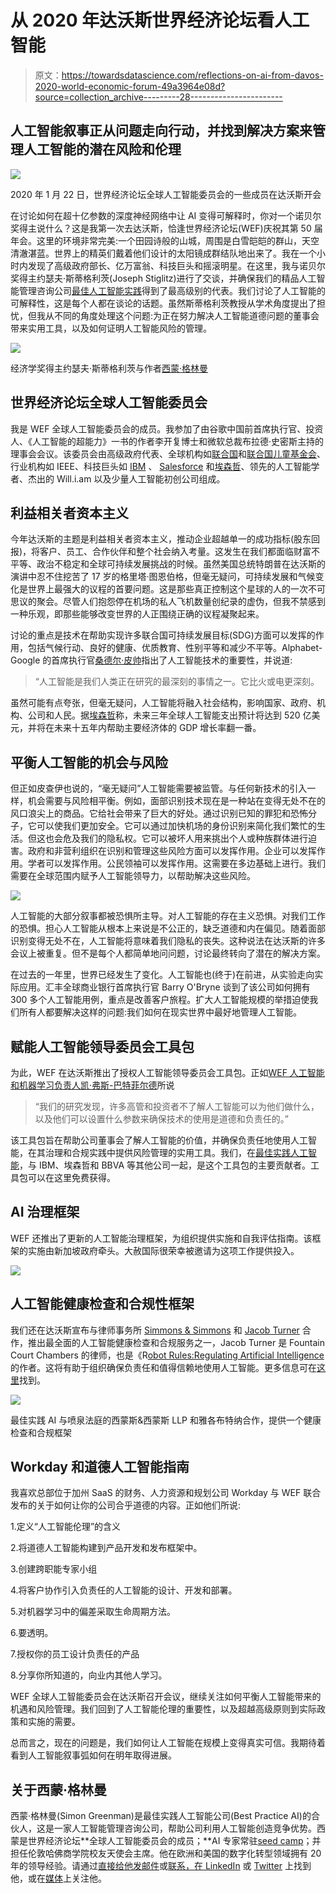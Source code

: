 # 从 2020 年达沃斯世界经济论坛看人工智能

> 原文：<https://towardsdatascience.com/reflections-on-ai-from-davos-2020-world-economic-forum-49a3964e08d?source=collection_archive---------28----------------------->

## 人工智能叙事正从问题走向行动，并找到解决方案来管理人工智能的潜在风险和伦理

![](img/3b438cf940c5b934d4258ca3e828bd8a.png)

2020 年 1 月 22 日，世界经济论坛全球人工智能委员会的一些成员在达沃斯开会

在讨论如何在超十亿参数的深度神经网络中让 AI 变得可解释时，你对一个诺贝尔奖得主说什么？这是我第一次去达沃斯，恰逢世界经济论坛(WEF)庆祝其第 50 届年会。这里的环境非常完美:一个田园诗般的山城，周围是白雪皑皑的群山，天空清澈湛蓝。世界上的精英们戴着他们设计的太阳镜成群结队地出来了。我在一个小时内发现了高级政府部长、亿万富翁、科技巨头和摇滚明星。在这里，我与诺贝尔奖得主约瑟夫·斯蒂格利茨(Joseph Stiglitz)进行了交谈，并确保我们的精品人工智能管理咨询公司[最佳人工智能实践](https://medium.com/u/1e986fd5599e?source=post_page-----49a3964e08d--------------------------------)得到了最高级别的代表。我们讨论了人工智能的可解释性，这是每个人都在谈论的话题。虽然斯蒂格利茨教授从学术角度提出了担忧，但我从不同的角度处理这个问题:为正在努力解决人工智能道德问题的董事会带来实用工具，以及如何证明人工智能风险的管理。

![](img/e3d6c233f1388ff973a085a1e9c4e9e9.png)

经济学奖得主约瑟夫·斯蒂格利茨与作者[西蒙·格林曼](https://medium.com/u/828eed16d402?source=post_page-----49a3964e08d--------------------------------)

## **世界经济论坛全球人工智能委员会**

我是 WEF 全球人工智能委员会的成员。我参加了由谷歌中国前首席执行官、投资人、《人工智能的超能力》一书的作者李开复博士和微软总裁布拉德·史密斯主持的理事会会议。该委员会由高级政府代表、全球机构如[联合国](https://medium.com/u/3e33f42d2bd?source=post_page-----49a3964e08d--------------------------------)和[联合国儿童基金会](https://medium.com/u/9cfe9541ba9c?source=post_page-----49a3964e08d--------------------------------)、行业机构如 IEEE、科技巨头如 [IBM](https://medium.com/u/4fc26a87d76?source=post_page-----49a3964e08d--------------------------------) 、 [Salesforce](https://medium.com/u/f4fb2a348280?source=post_page-----49a3964e08d--------------------------------) 和[埃森哲](https://medium.com/u/6bed5c3458af?source=post_page-----49a3964e08d--------------------------------)、领先的人工智能学者、杰出的 Will.i.am 以及少量人工智能初创公司组成。

## **利益相关者资本主义**

今年达沃斯的主题是利益相关者资本主义，推动企业超越单一的成功指标(股东回报)，将客户、员工、合作伙伴和整个社会纳入考量。这发生在我们都面临财富不平等、政治不稳定和全球可持续发展挑战的时候。虽然美国总统特朗普在达沃斯的演讲中忍不住挖苦了 17 岁的格里塔·图恩伯格，但毫无疑问，可持续发展和气候变化是世界上最强大的议程的首要问题。这是那些真正控制这个星球的人的一次不可思议的聚会。尽管人们抱怨停在机场的私人飞机数量创纪录的虚伪，但我不禁感到一种乐观，即那些能够改变世界的人正围绕正确的议程凝聚起来。

讨论的重点是技术在帮助实现许多联合国可持续发展目标(SDG)方面可以发挥的作用，包括气候行动、良好的健康、优质教育、性别平等和减少不平等。Alphabet-Google 的首席执行官[桑德尔·皮帅](https://medium.com/u/d329f4843d82?source=post_page-----49a3964e08d--------------------------------)指出了人工智能技术的重要性，并说道:

> “人工智能是我们人类正在研究的最深刻的事情之一。它比火或电更深刻。

虽然可能有点夸张，但毫无疑问，人工智能将融入社会结构，影响国家、政府、机构、公司和人民。据[埃森哲](https://www.accenture.com/us-en/insight-artificial-intelligence-future-growth)称，未来三年全球人工智能支出预计将达到 520 亿美元，并将在未来十五年内帮助主要经济体的 GDP 增长率翻一番。

## **平衡人工智能的机会与风险**

但正如皮查伊也说的，“毫无疑问”人工智能需要被监管。与任何新技术的引入一样，机会需要与风险相平衡。例如，面部识别技术现在是一种站在变得无处不在的风口浪尖上的商品。它给社会带来了巨大的好处。通过识别已知的罪犯和恐怖分子，它可以使我们更加安全。它可以通过加快机场的身份识别来简化我们繁忙的生活。但这也会危及我们的隐私权。它可以被坏人用来挑出个人或种族群体进行迫害。政府和非营利组织在识别和管理这些风险方面可以发挥作用。企业可以发挥作用。学者可以发挥作用。公民领袖可以发挥作用。这需要在多边基础上进行。我们需要在全球范围内赋予人工智能领导力，以帮助解决这些风险。

![](img/8eba8a14eb7cf7b596aa14364fb2dc33.png)

人工智能的大部分叙事都被恐惧所主导。对人工智能的存在主义恐惧。对我们工作的恐惧。担心人工智能从根本上来说是不公正的，缺乏道德和内在偏见。随着面部识别变得无处不在，人工智能将意味着我们隐私的丧失。这种说法在达沃斯的许多会议上被重复。但不是每个人都简单地问问题，讨论最终转向了潜在的解决方案。

在过去的一年里，世界已经发生了变化。人工智能也(终于)在前进，从实验走向实际应用。汇丰全球商业银行首席执行官 Barry O'Bryne 谈到了该公司如何拥有 300 多个人工智能用例，重点是改善客户旅程。扩大人工智能规模的举措迫使我们所有人都要解决这样的问题:我们如何在现实世界中最好地管理人工智能。

## **赋能人工智能领导委员会工具包**

为此，WEF 在达沃斯推出了授权人工智能领导委员会工具包。正如[WEF 人工智能和机器学习负责人凯·弗斯-巴特菲尔德](https://medium.com/u/6922499e8353?source=post_page-----49a3964e08d--------------------------------)所说

> “我们的研究发现，许多高管和投资者不了解人工智能可以为他们做什么，以及他们可以设置什么参数来确保技术的使用是道德和负责任的。”

该工具包旨在帮助公司董事会了解人工智能的价值，并确保负责任地使用人工智能，在其治理和合规实践中提供风险管理的实用工具。我们，在[最佳实践人工智能](http://www.bestpractice.ai/)，与 IBM、埃森哲和 BBVA 等其他公司一起，是这个工具包的主要贡献者。工具包可以在这里免费获得。

## **AI 治理框架**

WEF 还推出了更新的人工智能治理框架，为组织提供实施和自我评估指南。该框架的实施由新加坡政府牵头。大赦国际很荣幸被邀请为这项工作提供投入。

![](img/6de48a9e3ca4c155319c8d16e2bd15f8.png)

## **人工智能健康检查和合规性框架**

我们还在达沃斯宣布与律师事务所 [Simmons & Simmons](https://www.simmons-simmons.com/) 和 [Jacob Turner](https://www.fountaincourt.co.uk/people/jacob-turner/) 合作，推出最全面的人工智能健康检查和合规服务之一，Jacob Turner 是 Fountain Court Chambers 的律师，也是《R[obot Rules:Regulating Artificial Intelligence](https://www.amazon.com/Robot-Rules-Regulating-Artificial-Intelligence/dp/3319962345)的作者。这将有助于组织确保负责任和值得信赖地使用人工智能。更多信息可在[这里](https://www.simmons-simmons.com/en/publications/ck5cp2geo1qll0a53x5iz91mf/ai-healthcheck-and-compliance-framework)找到。

![](img/023879a366537beee6caa141111c8fb1.png)

最佳实践 AI 与喷泉法庭的西蒙斯&西蒙斯 LLP 和雅各布特纳合作，提供一个健康检查和合规框架

## **Workday 和道德人工智能指南**

我喜欢总部位于加州 SaaS 的财务、人力资源和规划公司 Workday 与 WEF 联合发布的关于如何让你的公司合乎道德的内容。正如他们所说:

1.定义“人工智能伦理”的含义

2.将道德人工智能构建到产品开发和发布框架中。

3.创建跨职能专家小组

4.将客户协作引入负责任的人工智能的设计、开发和部署。

5.对机器学习中的偏差采取生命周期方法。

6.要透明。

7.授权你的员工设计负责任的产品

8.分享你所知道的，向业内其他人学习。

WEF 全球人工智能委员会在达沃斯召开会议，继续关注如何平衡人工智能带来的机遇和风险管理。我们回到了人工智能伦理的重要性，以及超越高级原则到实际政策和实施的需要。

总而言之，现在的问题是，我们如何让人工智能在规模上变得真实可信。我期待着看到人工智能叙事弧如何在明年取得进展。

## 关于西蒙·格林曼

西蒙·格林曼(Simon Greenman)是最佳实践人工智能公司(Best Practice AI)的合伙人，这是一家人工智能管理咨询公司，帮助公司利用人工智能创造竞争优势。西蒙是世界经济论坛**全球人工智能委员会的成员；**AI 专家常驻[seed camp](https://medium.com/u/ce257490d611)；并担任伦敦哈佛商学院校友天使会主席。他在欧洲和美国的数字化转型领域拥有 20 年的领导经验。请通过[直接给他发邮件](mailto:simon@bestpractice.ai)或[联系，在 LinkedIn](https://www.linkedin.com/in/simongreenman/) 或 [Twitter](https://twitter.com/sgreenman/) 上找到他，或在[媒体](https://medium.com/u/828eed16d402)上关注他。